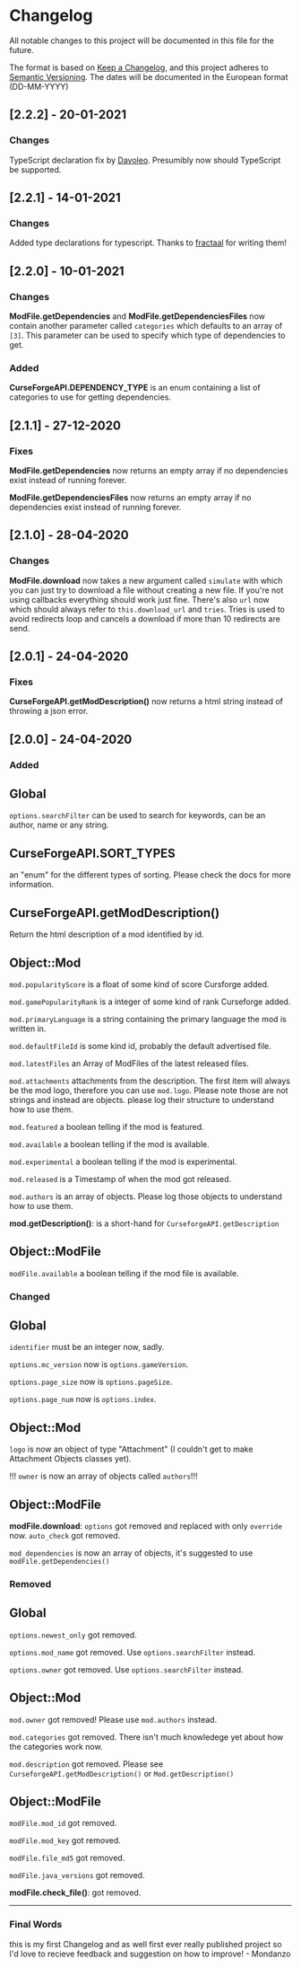 # Changelog

All notable changes to this project will be documented in this file for the future.

The format is based on [Keep a Changelog](https://keepachangelog.com/en/1.0.0/),
and this project adheres to [Semantic Versioning](https://semver.org/spec/v2.0.0.html).
The dates will be documented in the European format (DD-MM-YYYY)

## [2.2.2] - 20-01-2021

### Changes

TypeScript declaration fix by [Davoleo](https://github.com/Davoleo). Presumibly now should TypeScript be supported.

## [2.2.1] - 14-01-2021

### Changes

Added type declarations for typescript. Thanks to [fractaal](https://github.com/fractaal) for writing them!

## [2.2.0] - 10-01-2021

### Changes

**ModFile.getDependencies** and **ModFile.getDependenciesFiles** now contain another parameter called `categories` which defaults to an array of `[3]`. This parameter can be used to specify which type of dependencies to get.

### Added

**CurseForgeAPI.DEPENDENCY_TYPE** is an enum containing a list of categories to use for getting dependencies.

## [2.1.1] - 27-12-2020

### Fixes

**ModFile.getDependencies** now returns an empty array if no dependencies exist instead of running forever.

**ModFile.getDependenciesFiles** now returns an empty array if no dependencies exist instead of running forever.

## [2.1.0] - 28-04-2020

### Changes

**ModFile.download** now takes a new argument called `simulate` with which you can just try to download a file without creating a new file. If you're not using callbacks everything should work just fine. There's also `url` now which should always refer to `this.download_url` and `tries`. Tries is used to avoid redirects loop and cancels a download if more than 10 redirects are send.

## [2.0.1] - 24-04-2020

### Fixes

**CurseForgeAPI.getModDescription()** now returns a html string instead of throwing a json error.

## [2.0.0] - 24-04-2020

### Added

## Global

`options.searchFilter` can be used to search for keywords, can be an author, name or any string.

## CurseForgeAPI.SORT_TYPES

an "enum" for the different types of sorting. Please check the docs for more information.

## CurseForgeAPI.getModDescription()

Return the html description of a mod identified by id.

## Object::Mod

`mod.popularityScore` is a float of some kind of score Cursforge added.

`mod.gamePopularityRank` is a integer of some kind of rank Curseforge added.

`mod.primaryLanguage` is a string containing the primary language the mod is written in.

`mod.defaultFileId` is some kind id, probably the default advertised file.

`mod.latestFiles` an Array of ModFiles of the latest released files.

`mod.attachments` attachments from the description. The first item will always be the mod logo, therefore you can use `mod.logo`. Please note those are not strings and instead are objects. please log their structure to understand how to use them.

`mod.featured` a boolean telling if the mod is featured.

`mod.available` a boolean telling if the mod is available.

`mod.experimental` a boolean telling if the mod is experimental.

`mod.released` is a Timestamp of when the mod got released.

`mod.authors` is an array of objects. Please log those objects to understand how to use them.

**mod.getDescription()**:
is a short-hand for `CurseforgeAPI.getDescription`

## Object::ModFile

`modFile.available` a boolean telling if the mod file is available.

### Changed

## Global

`identifier` must be an integer now, sadly.

`options.mc_version` now is `options.gameVersion`.

`options.page_size` now is `options.pageSize`.

`options.page_num` now is `options.index`.

## Object::Mod

`logo` is now an object of type "Attachment" (I couldn't get to make Attachment Objects classes yet).

!!! `owner` is now an array of objects called `authors`!!!

## Object::ModFile

**modFile.download**:
`options` got removed and replaced with only `override` now. `auto_check` got removed.

`mod_dependencies` is now an array of objects, it's suggested to use `modFile.getDependencies()`

### Removed

## Global

`options.newest_only` got removed.

`options.mod_name` got removed. Use `options.searchFilter` instead.

`options.owner` got removed. Use `options.searchFilter` instead.

## Object::Mod

`mod.owner` got removed! Please use `mod.authors` instead.

`mod.categories` got removed. There isn't much knowledege yet about how the categories work now.

`mod.description` got removed. Please see `CurseforgeAPI.getModDescription()` or `Mod.getDescription()`

## Object::ModFile

`modFile.mod_id` got removed.

`modFile.mod_key` got removed.

`modFile.file_md5` got removed.

`modFile.java_versions` got removed.

**modFile.check_file()**: got removed.

---

### Final Words

this is my first Changelog and as well first ever really published project so I'd love to recieve feedback and suggestion on how to improve! - Mondanzo
